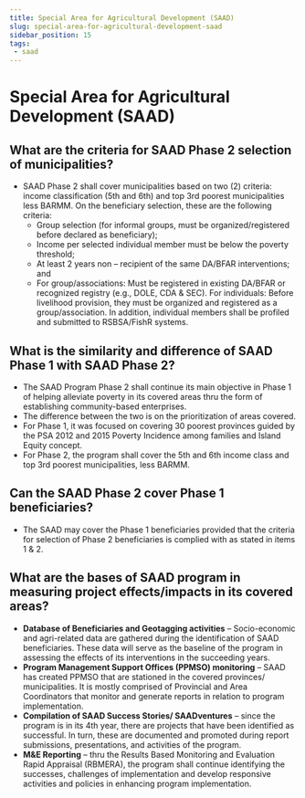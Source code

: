 ```yaml
---
title: Special Area for Agricultural Development (SAAD)
slug: special-area-for-agricultural-development-saad
sidebar_position: 15
tags:
 - saad
---
```


# Special Area for Agricultural Development (SAAD)


## What are the criteria for SAAD Phase 2 selection of municipalities?

- SAAD Phase 2 shall cover municipalities based on two (2) criteria: income classification (5th and 6th) and top 3rd poorest municipalities less BARMM. On the beneficiary selection, these are the following criteria:
  - Group selection (for informal groups, must be organized/registered before declared as beneficiary);
  - Income per selected individual member must be below the poverty threshold;
  - At least 2 years non – recipient of the same DA/BFAR interventions; and
  - For group/associations: Must be registered in existing DA/BFAR or recognized registry (e.g., DOLE, CDA & SEC). For individuals: Before livelihood provision, they must be organized and registered as a group/association. In addition, individual members shall be profiled and submitted to RSBSA/FishR systems.

## What is the similarity and difference of SAAD Phase 1 with SAAD Phase 2?

- The SAAD Program Phase 2 shall continue its main objective in Phase 1 of helping alleviate poverty in its covered areas thru the form of establishing community-based enterprises.
- The difference between the two is on the prioritization of areas covered.
- For Phase 1, it was focused on covering 30 poorest provinces guided by the PSA 2012 and 2015 Poverty Incidence among families and Island Equity concept.
- For Phase 2, the program shall cover the 5th and 6th income class and top 3rd poorest municipalities, less BARMM.


## Can the SAAD Phase 2 cover Phase 1 beneficiaries?

- The SAAD may cover the Phase 1 beneficiaries provided that the criteria for selection of Phase 2 beneficiaries is complied with as stated in items 1 & 2.

## What are the bases of SAAD program in measuring project effects/impacts in its covered areas?

- __Database of Beneficiaries and Geotagging activities__ – Socio-economic and agri-related data are gathered during the identification of SAAD beneficiaries. These data will serve as the baseline of the program in assessing the effects of its interventions in the succeeding years.
- __Program Management Support Offices (PPMSO) monitoring__ – SAAD has created PPMSO that are stationed in the covered provinces/ municipalities. It is mostly comprised of Provincial and Area Coordinators that monitor and generate reports in relation to program implementation.
- __Compilation of SAAD Success Stories/ SAADventures__ – since the program is in its 4th year, there are projects that have been identified as successful. In turn, these are documented and promoted during report submissions, presentations, and activities of the program.
- __M&E Reporting__ – thru the Results Based Monitoring and Evaluation Rapid Appraisal (RBMERA), the program shall continue identifying the successes, challenges of implementation and develop responsive activities and policies in enhancing program implementation.

